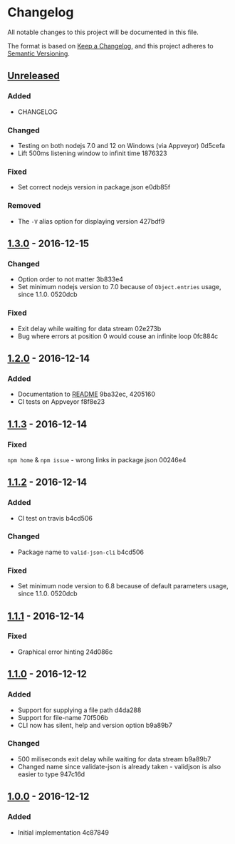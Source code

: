 # Changelog
All notable changes to this project will be documented in this file.

The format is based on [Keep a Changelog](https://keepachangelog.com/en/1.0.0/),
and this project adheres to [Semantic Versioning](https://semver.org/spec/v2.0.0.html).

## [Unreleased]
### Added
- CHANGELOG

### Changed
- Testing on both nodejs 7.0 and 12 on Windows (via Appveyor) 0d5cefa
- Lift 500ms listening window to infinit time 1876323

### Fixed
- Set correct nodejs version in package.json e0db85f

### Removed
- The `-V` alias option for displaying version 427bdf9

## [1.3.0] - 2016-12-15
### Changed
- Option order to not matter 3b833e4
- Set minimum nodejs version to 7.0 because of `Object.entries` usage, since 1.1.0. 0520dcb

### Fixed
- Exit delay while waiting for data stream 02e273b
- Bug where errors at position 0 would couse an infinite loop 0fc884c

## [1.2.0] - 2016-12-14
### Added
- Documentation to [README](./README.md) 9ba32ec, 4205160
- CI tests on Appveyor f8f8e23

## [1.1.3] -  2016-12-14
### Fixed
`npm home` & `npm issue` - wrong links in package.json 00246e4

## [1.1.2] - 2016-12-14
### Added
- CI test on travis b4cd506

### Changed
- Package name to `valid-json-cli` b4cd506

### Fixed
- Set minimum node version to 6.8 because of default parameters usage, since 1.1.0. 0520dcb

## [1.1.1] - 2016-12-14
### Fixed
- Graphical error hinting 24d086c

## [1.1.0] - 2016-12-12
### Added
- Support for supplying a file path d4da288
- Support for file-name 70f506b
- CLI now has silent, help and version option b9a89b7

### Changed
- 500 miliseconds exit delay while waiting for data stream b9a89b7
- Changed name since validate-json is already taken - validjson is also easier to type 947c16d

## [1.0.0] - 2016-12-12
### Added
- Initial implementation 4c87849

[Unreleased]: https://github.com/dotnetCarpenter/validate-json/compare/v1.3.0...HEAD
[1.3.0]: https://github.com/dotnetCarpenter/validate-json/compare/v1.2.0...v1.3.0
[1.2.0]: https://github.com/dotnetCarpenter/validate-json/compare/v1.1.3...v1.2.0
[1.1.3]: https://github.com/dotnetCarpenter/validate-json/compare/v1.1.2...v1.1.3
[1.1.2]: https://github.com/dotnetCarpenter/validate-json/compare/v1.1.1...v1.1.2
[1.1.1]: https://github.com/dotnetCarpenter/validate-json/compare/v1.1.0...v1.1.1
[1.1.0]: https://github.com/dotnetCarpenter/validate-json/compare/v1.0.0...v1.1.0
[1.0.0]: https://github.com/dotnetCarpenter/validate-json/releases/tag/v1.0.0
